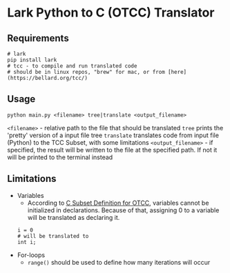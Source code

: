 # Lark Python to C (OTCC) Translator

## Requirements

```
# lark
pip install lark
# tcc - to compile and run translated code
# should be in linux repos, "brew" for mac, or from [here](https://bellard.org/tcc/)
```

## Usage

```
python main.py <filename> tree|translate <output_filename>
```

`<filename>` - relative path to the file that should be translated
`tree` prints the 'pretty' version of a input file tree
`translate` translates code from input file (Python) to the TCC Subset, with some limitations
`<output_filename>` - if specified, the result will be written to the file at the specified path. If not it will be printed to the terminal instead

## Limitations

- Variables
  - According to [C Subset Definition for OTCC](https://bellard.org/tcc/), variables cannot be initialized in declarations. Because of that, assigning 0 to a variable will be translated as declaring it.
  ```
  i = 0
  # will be translated to
  int i;
  ```
- For-loops
  - `range()` should be used to define how many iterations will occur
